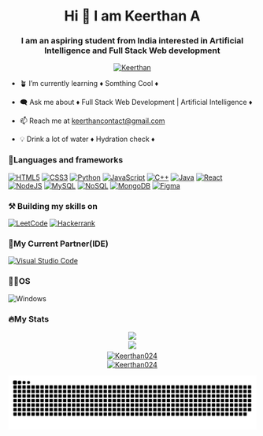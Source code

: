 <html>
  <body>
    <h1 align="center">Hi 👋 I am Keerthan A</h1>
    <h3 align="center">I am an aspiring student from India interested in Artificial Intelligence and Full Stack Web development</h3>
    <p align="center"> <a href="https://www.linkedin.com/in/keerthan0024/" target="_blank"><img src="https://img.shields.io/badge/LinkedIn-0077B5?style=for-the-badge&logo=linkedin&logoColor=white" alt="Keerthan" /></a> </p>

- 🪴 I’m currently learning ♦️ Somthing Cool ♦️

- 🗨️ Ask me about ♦️ Full Stack Web Development | Artificial Intelligence ♦️

- 📫 Reach me at keerthancontact@gmail.com

- 💡 Drink a lot of water ♦️ Hydration check ♦️
<h3 align-"left">📜Languages and frameworks</h3>

[![HTML5](https://img.shields.io/badge/html5-black?style=for-the-badge&logo=html5)](https://github.com/Keerthan024)
[![CSS3](https://img.shields.io/badge/css3-black?style=for-the-badge&logo=css3)](https://github.com/Keerthan024)
[![Python](https://img.shields.io/badge/python-black?style=for-the-badge&logo=python)](https://github.com/Keerthan024)
[![JavaScript](https://img.shields.io/badge/javascript-black?style=for-the-badge&logo=javascript)](https://github.com/Keerthan024)
[![C++](https://img.shields.io/badge/c++-black?style=for-the-badge&logo=c%2B%2B)](https://github.com/Keerthan024)
[![Java](https://img.shields.io/badge/Java-black?style=for-the-badge&logo=openjdk)](https://github.com/Keerthan024)
[![React](https://img.shields.io/badge/React-black?style=for-the-badge&logo=react)](https://github.com/Keerthan024)
[![NodeJS](https://img.shields.io/badge/node.js-black?style=for-the-badge&logo=node.js&logoColor=white)](https://github.com/Keerthan024)
[![MySQL](https://img.shields.io/badge/mysql-black.svg?style=for-the-badge&logo=mysql&logoColor=white)](https://github.com/Keerthan024)
[![NoSQL](https://img.shields.io/badge/NoSQL-black?style=for-the-badge&logo=mongodb)](https://github.com/Keerthan024)
[![MongoDB](https://img.shields.io/badge/mongodb-black?style=for-the-badge&logo=mongodb)](https://github.com/Keerthan024)
[![Figma](https://img.shields.io/badge/figma-black.svg?style=for-the-badge&logo=figma&logoColor=white)](https://github.com/Keerthan024)
<h3 align-"left">⚒️ Building my skills on</h3>

[![LeetCode](https://img.shields.io/badge/LeetCode-black?style=for-the-badge&logo=LeetCode&logoColor=#d16c06)](https://leetcode.com/PmfY2qFRT6/)
[![Hackerrank](https://img.shields.io/badge/-Hackerrank-black?style=for-the-badge&logo=HackerRank&logoColor=white)](https://www.hackerrank.com/profile/keerthann004)


<h3 align-"left">🤝My Current Partner(IDE)</h3>

[![Visual Studio Code](https://img.shields.io/badge/Visual%20Studio%20Code-black.svg?style=for-the-badge&logo=visual-studio-code&logoColor=white)](https://github.com/Keerthan024)

<h3 align-"left">🧑‍💻OS</h3>

![Windows](https://img.shields.io/badge/Windows-black?style=for-the-badge&logo=Windows)

<h3 align-"left">🔥My Stats</h3>
<p align="center">
  <a href="https://github.com/Keerthan024">
    <img src="http://github-profile-summary-cards.vercel.app/api/cards/profile-details?username=Keerthan024&theme=algolia" />
  </a>
<!--   <a href="https://github.com/Keerthan024">
    <img src="https://github-readme-streak-stats.herokuapp.com/?user=Keerthan024&hide_border=true&card_width=338&theme=dark" />
  </a> -->
  <br/>
  <a href="https://github.com/Keerthan024">
    <img src="http://github-profile-summary-cards.vercel.app/api/cards/stats?username=Keerthan024&theme=dark" />
  </a>
    <br/>
  <a href="https://github.com/Keerthan024">
<img align="center" src="https://github-readme-stats.vercel.app/api?username=Keerthan024&show_icons=true&locale=en&theme=dark" alt="Keerthan024" />
  </a>
<br>
<a href="https://github.com/Keerthan024">
<img align="center" src="https://github-readme-stats.vercel.app/api/top-langs?username=Keerthan024&show_icons=true&locale=en&theme=dark&layout=compact" alt="Keerthan024">
</a>

<p align="center">
  <img src="https://raw.githubusercontent.com/Platane/snk/output/github-contribution-grid-snake.svg" alt="snake animation" />
</p>
